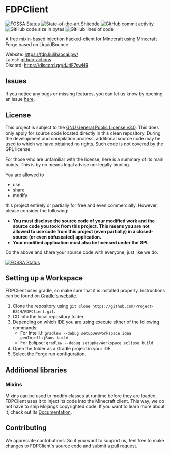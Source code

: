 # FDPClient
[![FOSSA Status](https://app.fossa.com/api/projects/git%2Bgithub.com%2FProject-EZ4H%2FFDPClient.svg?type=shield)](https://app.fossa.com/projects/git%2Bgithub.com%2FProject-EZ4H%2FFDPClient?ref=badge_shield)
[![State-of-the-art Shitcode](https://img.shields.io/static/v1?label=State-of-the-art&message=Shitcode&color=7B5804)](https://github.com/trekhleb/state-of-the-art-shitcode)
![GitHub commit activity](https://img.shields.io/github/commit-activity/w/Project-EZ4H/FDPClient)
![GitHub code size in bytes](https://img.shields.io/github/languages/code-size/Project-EZ4H/FDPClient)
![GitHub lines of code](https://tokei.rs/b1/github/Project-EZ4H/FDPClient)

A free mixin-based injection hacked-client for Minecraft using Minecraft Forge based on LiquidBounce.

Website: https://fdp.liulihaocai.pw/  
Latest: [github-actions](./actions)  
Discord: https://discord.gg/dJtjF7swH9

## Issues
If you notice any bugs or missing features, you can let us know by opening an issue [here](https://github.com/Project-EZ4H/FDPClient/issues).

## License
This project is subject to the [GNU General Public License v3.0](LICENSE). This does only apply for source code located directly in this clean repository. During the development and compilation process, additional source code may be used to which we have obtained no rights. Such code is not covered by the GPL license.

For those who are unfamiliar with the license, here is a summary of its main points. This is by no means legal advise nor legally binding.

You are allowed to
- use
- share
- modify

this project entirely or partially for free and even commercially. However, please consider the following:

- **You must disclose the source code of your modified work and the source code you took from this project. This means you are not allowed to use code from this project (even partially) in a closed-source (or even obfuscated) application.**
- **Your modified application must also be licensed under the GPL** 

Do the above and share your source code with everyone; just like we do.


[![FOSSA Status](https://app.fossa.com/api/projects/git%2Bgithub.com%2FProject-EZ4H%2FFDPClient.svg?type=large)](https://app.fossa.com/projects/git%2Bgithub.com%2FProject-EZ4H%2FFDPClient?ref=badge_large)

## Setting up a Workspace
FDPClient uses gradle, so make sure that it is installed properly. Instructions can be found on [Gradle's website](https://gradle.org/install/).
1. Clone the repository using `git clone https://github.com/Project-EZ4H/FDPClient.git`. 
2. CD into the local repository folder.
3. Depending on which IDE you are using execute either of the following commands:
    - For IntelliJ: `gradlew --debug setupDevWorkspace idea genIntellijRuns build`
    - For Eclipse: `gradlew --debug setupDevWorkspace eclipse build`
4. Open the folder as a Gradle project in your IDE.
5. Select the Forge run configuration.

## Additional libraries
### Mixins
Mixins can be used to modify classes at runtime before they are loaded. FDPClient uses it to inject its code into the Minecraft client. This way, we do not have to ship Mojangs copyrighted code. If you want to learn more about it, check out its [Documentation](https://docs.spongepowered.org/5.1.0/en/plugin/internals/mixins.html).

## Contributing

We appreciate contributions. So if you want to support us, feel free to make changes to FDPClient's source code and submit a pull request.
